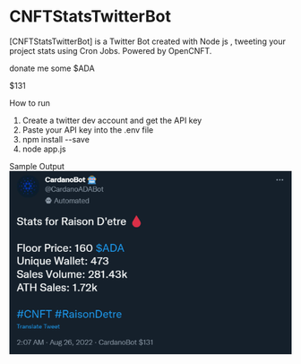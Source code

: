 # CNFTStatsTwitterBot
[CNFTStatsTwitterBot] is a Twitter Bot created with Node js , tweeting your project stats using Cron Jobs. Powered by OpenCNFT.

donate me some $ADA

$131

How to run

1) Create a twitter dev account and get the API key
2) Paste your API key into the .env file
3) npm install --save
4) node app.js

Sample Output
![](images/Capture.PNG)


